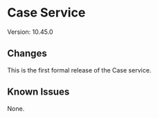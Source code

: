 Case Service
============
Version: 10.45.0

Changes
-------
This is the first formal release of the Case service.

Known Issues
------------
None.
